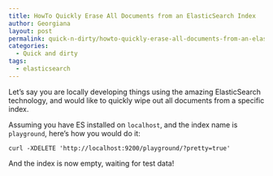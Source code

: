 ```yaml
---
title: HowTo Quickly Erase All Documents from an ElasticSearch Index
author: Georgiana
layout: post
permalink: quick-n-dirty/howto-quickly-erase-all-documents-from-an-elasticsearch-index/
categories:
  - Quick and dirty
tags:
  - elasticsearch
---
```

Let&#8217;s say you are locally developing things using the amazing ElasticSearch technology, and would like to quickly wipe out all documents from a specific index.

Assuming you have ES installed on `localhost`, and the index name is `playground`, here&#8217;s how you would do it:

`curl -XDELETE 'http://localhost:9200/playground/?pretty=true'`

And the index is now empty, waiting for test data!
